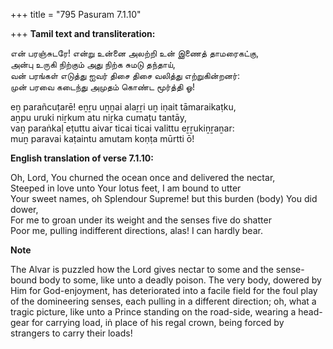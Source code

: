 +++
title = "795 Pasuram 7.1.10"

+++
**Tamil text and transliteration:**

என் பரஞ்சுடரே! என்று உன்னை அலற்றி உன் இணைத் தாமரைகட்கு,  
அன்பு உருகி நிற்கும் அது நிற்க சுமடு தந்தாய்,  
வன் பரங்கள் எடுத்து ஐவர் திசை திசை வலித்து எற்றுகின்றனர்:  
முன் பரவை கடைந்து அமுதம் கொண்ட மூர்த்தி ஓ!

eṉ parañcuṭarē! eṉṟu uṉṉai alaṟṟi uṉ iṇait tāmaraikaṭku,  
aṉpu uruki niṟkum atu niṟka cumaṭu tantāy,  
vaṉ paraṅkaḷ eṭuttu aivar ticai ticai valittu eṟṟukiṉṟaṉar:  
muṉ paravai kaṭaintu amutam koṇṭa mūrtti ō!

**English translation of verse 7.1.10:**

Oh, Lord, You churned the ocean once and delivered the nectar,  
Steeped in love unto Your lotus feet, I am bound to utter  
Your sweet names, oh Splendour Supreme! but this burden (body) You did dower,  
For me to groan under its weight and the senses five do shatter  
Poor me, pulling indifferent directions, alas! I can hardly bear.

**Note**

The Alvar is puzzled how the Lord gives nectar to some and the sense-bound body to some, like unto a deadly poison. The very body, dowered by Him for God-enjoyment, has deteriorated into a facile field for the foul play of the domineering senses, each pulling in a different direction; oh, what a tragic picture, like unto a Prince standing on the road-side, wearing a head-gear for carrying load, iṅ place of his regal crown, being forced by strangers to carry their loads!


